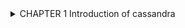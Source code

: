 <details> 
<summary> CHAPTER 1 Introduction of cassandra
</summary> 

<details> 
<summary> CHAPTER 2 Security of cassandra </summary>
</summary>

